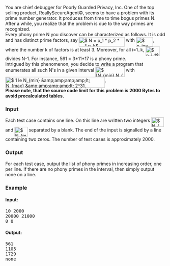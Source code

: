 <p>
You are chief debugger for Poorly Guarded Privacy, Inc. One of the top
selling product, ReallySecureAgent©, seems to have a problem with
its prime number generator. It produces from time to time bogus primes
N.
<br>
After a while, you realize that the problem is due to the way primes
are recognized.
<br>
<!-- MATH
$N = p_1 * p_2 * ... * p_k$
-->Every phony prime N you
discover can be characterized as follows. It is
odd and has distinct prime factors, say <img width="144" height="30" align="middle" border="0" src="/content/ak15:img1.png" alt="$ N = p_1 * p_2 * ... * p_k$"><!-- MATH
$p_ine p_j$
--> with <img width="53" height="30" align="middle" border="0" src="/content/ak15:img2.png" alt="$ p_ine p_j$">, where the number k of factors is at least 3.
Moreover, for all i=1..k, <img width="45" height="29" align="middle" border="0" src="/content/ak15:img3.png" alt="$ p_i-1$"> divides N-1. For instance,
561 = 3*11*17 is a phony prime.
<br>
<!-- MATH
$[N_{min},N_{max}[$
-->Intrigued by this phenomenon, you
decide to write a program that
enumerates all such N's in a given interval <img width="92" height="32" align="middle" border="0" src="/content/ak15:img4.png" alt="$ [N_{min},N_{max}[$"><!-- MATH
$1 le N_{min} < N_{max} < 2^31, N_{max}-N_{min} < 10^6$
-->
with <img width="313" height="34" align="middle" border="0" src="/content/ak15:img5.gif" alt="$ 1 le N_{min} &amp;amp;amp;amp;amp;lt; N_{max} &amp;amp;amp;amp;amp;lt; 2^31, N_{max}-N_{min} &amp;amp;amp;amp;amp;lt; 10^6$">.<br>
<b>Please note, that the source code limit for this problem is 2000 Bytes to avoid precalculated tables.</b>
</p>
<h3>Input</h3>
<p>
Each test case contains one line. On this line are written two
integers <img width="39" height="30" align="middle" border="0" src="/content/ak15:img6.png" alt="$ N_{min}$"> and <img width="41" height="30" align="middle" border="0" src="/content/ak15:img7.png" alt="$ N_{max}$"> separated
by a blank. The end of the input is signalled by a line containing two
zeros. The number of test cases is approximately 2000.
<br>
</p>
<h3>Output</h3>
<p>
For each test case, output the list of phony primes in increasing order, one per line. If there are no phony primes in the interval, then simply output none on a line.
</p>
<h3>Example</h3>
<div align="left">
<h4>Input:</h4>
<pre>10 2000
20000 21000
0 0
</pre>
<h4>Output:</h4>
<pre>561
1105
1729
none
</pre>
</div>